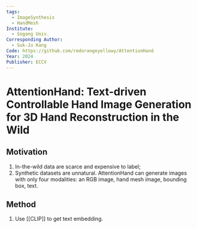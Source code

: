 ```yaml
---
tags:
  - ImageSynthesis
  - HandMesh
Institute:
  - Sogang Univ.
Corresponding Author:
  - Suk-Ju Kang
Code: https://github.com/redorangeyellowy/AttentionHand
Year: 2024
Publisher: ECCV
---
```

# AttentionHand: Text-driven Controllable Hand Image Generation for 3D Hand Reconstruction in the Wild
## Motivation
1. In-the-wild data are scarce and expensive to label;
2. Synthetic datasets are unnatural.
AttentionHand can generate images with only four modalities: an RGB image, hand mesh image, bounding box, text.
## Method
1. Use [[CLIP]] to get text embedding.